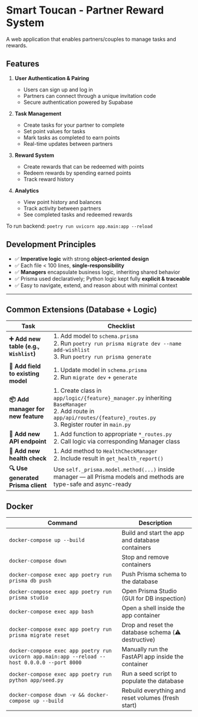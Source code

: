 # Smart Toucan - Partner Reward System

A web application that enables partners/couples to manage tasks and rewards.

## Features

1. **User Authentication & Pairing**
   - Users can sign up and log in
   - Partners can connect through a unique invitation code
   - Secure authentication powered by Supabase

2. **Task Management**
   - Create tasks for your partner to complete
   - Set point values for tasks
   - Mark tasks as completed to earn points
   - Real-time updates between partners

3. **Reward System**
   - Create rewards that can be redeemed with points
   - Redeem rewards by spending earned points
   - Track reward history

4. **Analytics**
   - View point history and balances
   - Track activity between partners
   - See completed tasks and redeemed rewards


To run backend:
`poetry run uvicorn app.main:app --reload`


## Development Principles

- ✅ **Imperative logic** with strong **object-oriented design**
- ✅ Each file < 100 lines, **single-responsibility**
- ✅ **Managers** encapsulate business logic, inheriting shared behavior
- ✅ Prisma used declaratively; Python logic kept fully **explicit & traceable**
- ✅ Easy to navigate, extend, and reason about with minimal context

---

##  Common Extensions (Database + Logic)

| Task | Checklist |
|------|----------|
| **➕ Add new table (e.g., `Wishlist`)** | 1. Add model to `schema.prisma` <br> 2. Run `poetry run prisma migrate dev --name add-wishlist` <br> 3. Run `poetry run prisma generate` |
| **🧩 Add field to existing model** | 1. Update model in `schema.prisma` <br> 2. Run `migrate dev` + `generate` |
| **📦 Add manager for new feature** | 1. Create class in `app/logic/{feature}_manager.py` inheriting `BaseManager` <br> 2. Add route in `app/api/routes/{feature}_routes.py` <br> 3. Register router in `main.py` |
| **🎯 Add new API endpoint** | 1. Add function to appropriate `*_routes.py` <br> 2. Call logic via corresponding Manager class |
| **🧪 Add new health check** | 1. Add method to `HealthCheckManager` <br> 2. Include result in `get_health_report()` |
| **🔍 Use generated Prisma client** | Use `self._prisma.model.method(...)` inside manager — all Prisma models and methods are type-safe and async-ready |

## Docker
| Command                                                                 | Description                                                  |
|------------------------------------------------------------------------|--------------------------------------------------------------|
| `docker-compose up --build`                                            | Build and start the app and database containers              |
| `docker-compose down`                                                  | Stop and remove containers                                   |
| `docker-compose exec app poetry run prisma db push`                   | Push Prisma schema to the database                           |
| `docker-compose exec app poetry run prisma studio`                    | Open Prisma Studio (GUI for DB inspection)                   |
| `docker-compose exec app bash`                                        | Open a shell inside the app container                        |
| `docker-compose exec app poetry run prisma migrate reset`             | Drop and reset the database schema (⚠️ destructive)           |
| `docker-compose exec app poetry run uvicorn app.main:app --reload --host 0.0.0.0 --port 8000` | Manually run the FastAPI app inside the container |
| `docker-compose exec app poetry run python app/seed.py`               | Run a seed script to populate the database                   |
| `docker-compose down -v && docker-compose up --build`                 | Rebuild everything and reset volumes (fresh start)           |
